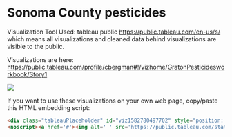 # Sonoma County pesticides

Visualization Tool Used: tableau public https://public.tableau.com/en-us/s/ which means all visualizations and cleaned data behind visualizations are visible to the public.

Visualizations are here:  https://public.tableau.com/profile/cbergman#!/vizhome/GratonPesticidesworkbook/Story1

<div class="tableauPlaceholder" id="viz1582780497702" style="position: relative;">
<noscript><a href='#'><img alt=' ' src='https://public.tableau.com/static/images/Gr/GratonPesticidesworkbook/Story1/1_rss.png' style='border: none' /></a></noscript><object class="tableauViz" style="display: none;"><param name='host_url' value='https%3A%2F%2Fpublic.tableau.com%2F' /> <param name='embed_code_version' value='3' /> <param name='site_root' value='' /><param name='name' value='GratonPesticidesworkbook&#47;Story1' /><param name='tabs' value='no' /><param name='toolbar' value='yes' /><param name='static_image' value='https:&#47;&#47;public.tableau.com&#47;static&#47;images&#47;Gr&#47;GratonPesticidesworkbook&#47;Story1&#47;1.png' /> <param name='animate_transition' value='yes' /><param name='display_static_image' value='yes' /><param name='display_spinner' value='yes' /><param name='display_overlay' value='yes' /><param name='display_count' value='yes' /><param name='filter' value='publish=yes' /></object></div>

If you want to use these visualizations on your own web page, copy/paste this HTML embedding script:
```html
<div class="tableauPlaceholder" id="viz1582780497702" style="position: relative;">
<noscript><a href='#'><img alt=' ' src='https://public.tableau.com/static/images/Gr/GratonPesticidesworkbook/Story1/1_rss.png' style='border: none' /></a></noscript><object class="tableauViz" style="display: none;"><param name='host_url' value='https%3A%2F%2Fpublic.tableau.com%2F' /> <param name='embed_code_version' value='3' /> <param name='site_root' value='' /><param name='name' value='GratonPesticidesworkbook&#47;Story1' /><param name='tabs' value='no' /><param name='toolbar' value='yes' /><param name='static_image' value='https:&#47;&#47;public.tableau.com&#47;static&#47;images&#47;Gr&#47;GratonPesticidesworkbook&#47;Story1&#47;1.png' /> <param name='animate_transition' value='yes' /><param name='display_static_image' value='yes' /><param name='display_spinner' value='yes' /><param name='display_overlay' value='yes' /><param name='display_count' value='yes' /><param name='filter' value='publish=yes' /></object></div>
```
